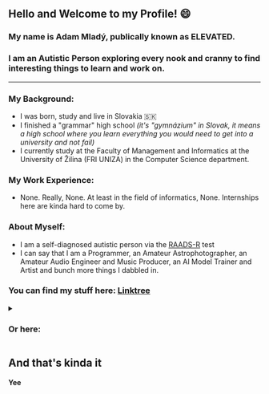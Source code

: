 ## Hello and Welcome to my Profile! 😄 
### My name is Adam Mladý, publically known as ELEVATED.
### I am an Autistic Person exploring every nook and cranny to find interesting things to learn and work on.
---
### **My Background:**
- I was born, study and live in Slovakia 🇸🇰
- I finished a "grammar" high school *(it's "gymnázium" in Slovak, it means a high school where you learn everything you would need to get into a university and not fail)*
- I currently study at the Faculty of Management and Informatics at the University of Žilina (FRI UNIZA) in the Computer Science department.

### **My Work Experience:**
- None. Really, None. At least in the field of informatics, None. Internships here are kinda hard to come by.

### **About Myself:**
- I am a self-diagnosed autistic person via the [RAADS-R](https://embrace-autism.com/raads-r/) test
- I can say that I am a Programmer, an Amateur Astrophotographer, an Amateur Audio Engineer and Music Producer, an AI Model Trainer and Artist and bunch more things I dabbled in.

### You can find my stuff here: [Linktree](https://tree.elevated.ovh)
<details>
  <summary><h3>Or here:</h3></summary>
  <ul>
    <li>https://www.elevated.ovh - Main Website</li>
    <li>https://m.elevated.ovh - Mobile Website</li>
    <li>https://tree.elevated.ovh - The Linktree</li>
    <li>https://vape.elevated.ovh - Vape Mixes and Recipes Website</li>
    <li>https://dock.elevated.ovh - Tutorial for Tensordock based server for AI Image Generation/Training, Markdown Parser Website</li>
    <li>http://git.elevated.ovh - Redirect to this very website</li>
    <li>http://ko-fi.elevated.ovh - Redirect to my Ko-Fi</li>
    <li>http://civitai.elevated.ovh - Redirect to my CivitAI page</li>
    <li>http://bandcamp.elevated.ovh - Redirect to my Bandcamp</li>
    <li>http://sound.elevated.ovh - Redirect to my Soundcloud</li>
    <li>http://yt.elevated.ovh - Redirect to my Main YT Channel</li>
    <li>http://ytm.elevated.ovh - Redirect to my Music YT Channel</li>
    <li>http://ytx.elevated.ovh - Redirect to my Secondary YT Channel</li>
  </ul>
</details>

## And that's kinda it
**Yee**

<!--
**TheElevatedOne/TheElevatedOne** is a ✨ _special_ ✨ repository because its `README.md` (this file) appears on your GitHub profile.

Here are some ideas to get you started:

- 🔭 I’m currently working on ...
- 🌱 I’m currently learning ...
- 👯 I’m looking to collaborate on ...
- 🤔 I’m looking for help with ...
- 💬 Ask me about ...
- 📫 How to reach me: ...
- 😄 Pronouns: ...
- ⚡ Fun fact: ...
-->

